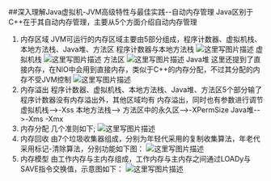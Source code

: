 ##深入理解Java虚拟机-JVM高级特性与最佳实践--自动内存管理
Java区别于C++在于其自动内存管理，主要从5个方面介绍自动内存管理

1. 内存区域
    JVM可运行的内存区域主要由5部分组成，程序计数器、虚拟机栈、本地方法栈、Java堆、方法区
程序计数器与本地方法栈
    ![这里写图片描述](http://img.blog.csdn.net/20170108001859448?watermark/2/text/aHR0cDovL2Jsb2cuY3Nkbi5uZXQvdW5kZXJncm93dGg=/font/5a6L5L2T/fontsize/400/fill/I0JBQkFCMA==/dissolve/70/gravity/SouthEast)
    虚拟机栈
  ![这里写图片描述](http://img.blog.csdn.net/20170108001941728?watermark/2/text/aHR0cDovL2Jsb2cuY3Nkbi5uZXQvdW5kZXJncm93dGg=/font/5a6L5L2T/fontsize/400/fill/I0JBQkFCMA==/dissolve/70/gravity/SouthEast)
方法区
![这里写图片描述](http://img.blog.csdn.net/20170108002004962?watermark/2/text/aHR0cDovL2Jsb2cuY3Nkbi5uZXQvdW5kZXJncm93dGg=/font/5a6L5L2T/fontsize/400/fill/I0JBQkFCMA==/dissolve/70/gravity/SouthEast)
Java堆
这里还提到了直接内存，在NIO中会用到直接内存，类似于C++的内存分配，不过其分配的内存不受JVM控制
![这里写图片描述](http://img.blog.csdn.net/20170108002033591?watermark/2/text/aHR0cDovL2Jsb2cuY3Nkbi5uZXQvdW5kZXJncm93dGg=/font/5a6L5L2T/fontsize/400/fill/I0JBQkFCMA==/dissolve/70/gravity/SouthEast)
2. 内存溢出
    程序计数器、虚拟机栈、本地方法栈、Java堆、方法区5个部分输了程序计数器没有内存溢出外，其他区域均有
    内存溢出，同时也有参数进行调节
    虚拟机栈-->-Xss
    本地方法栈-->
    方法区中的永久区-->-XPermSize
    Java堆-->-Xms -Xmx
3. 内存分配
    几个准则如下;
    ![这里写图片描述](http://img.blog.csdn.net/20170108002204619?watermark/2/text/aHR0cDovL2Jsb2cuY3Nkbi5uZXQvdW5kZXJncm93dGg=/font/5a6L5L2T/fontsize/400/fill/I0JBQkFCMA==/dissolve/70/gravity/SouthEast)
4. 内存回收
    由7个垃圾收集器组成，分别为年轻代采用的复制收集算法，年老代采用标记-清除算法，分别功能如下图：
    ![这里写图片描述](http://img.blog.csdn.net/20170108002221515?watermark/2/text/aHR0cDovL2Jsb2cuY3Nkbi5uZXQvdW5kZXJncm93dGg=/font/5a6L5L2T/fontsize/400/fill/I0JBQkFCMA==/dissolve/70/gravity/SouthEast)
5. 内存模型
    由工作内存与主内存组成，工作内存与主内存之间通过LOADy与SAVE指令交换值，示意图如下：
    ![这里写图片描述](http://img.blog.csdn.net/20170108002239464?watermark/2/text/aHR0cDovL2Jsb2cuY3Nkbi5uZXQvdW5kZXJncm93dGg=/font/5a6L5L2T/fontsize/400/fill/I0JBQkFCMA==/dissolve/70/gravity/SouthEast)